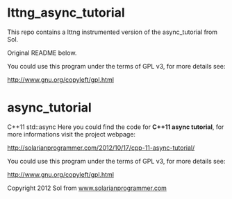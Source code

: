 lttng_async_tutorial
====================

This repo contains a lttng instrumented version of the async_tutorial from Sol.

Original README below.

You could use this program under the terms of GPL v3, for more details see:

http://www.gnu.org/copyleft/gpl.html

async_tutorial
==============

C++11 std::async
Here you could find the code for **C++11 async tutorial**, for more informations visit the project webpage:

http://solarianprogrammer.com/2012/10/17/cpp-11-async-tutorial/

You could use this program under the terms of GPL v3, for more details see:

http://www.gnu.org/copyleft/gpl.html

Copyright 2012 Sol from www.solarianprogrammer.com

